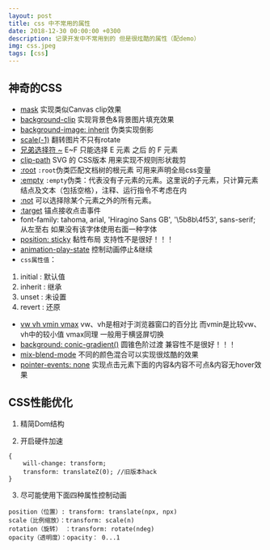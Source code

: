 ```yaml
---
layout: post
title: css 中不常用的属性
date: 2018-12-30 00:00:00 +0300
description: 记录开发中不常用到的 但是很炫酷的属性（配demo）
img: css.jpeg
tags: [css]
---
```


## 神奇的CSS

* [mask](https://codepen.io/HelKyle/pen/ePyENP/) 实现类似Canvas clip效果
* [background-clip](https://codepen.io/Chokcoco/pen/QKyZPb) 实现背景色&背景图片填充效果
* [background-image: inherit](https://codepen.io/Chokcoco/pen/dppARA) 伪类实现倒影
* [scale(-1)](http://js.jirengu.com/bidebipisa/4/edit?html,css,output) 翻转图片不只有rotate
* [兄弟选择符 ~](https://codepen.io/Chokcoco/pen/mAxQBv) E~F 只能选择 E 元素 之后 的 F 元素
* [clip-path](https://codepen.io/Chokcoco/pen/WoeQWY) SVG 的 CSS版本 用来实现不规则形状裁剪
* [:root](http://www.w3school.com.cn/cssref/selector_root.asp) `:root`伪类匹配文档树的根元素 可用来声明全局css变量
* [:empty](https://codepen.io/Chokcoco/pen/VmvWpG) `:empty`伪类：代表没有子元素的元素。这里说的子元素，只计算元素结点及文本（包括空格），注释、运行指令不考虑在内
* [:not](http://www.w3school.com.cn/cssref/selector_not.asp) 可以选择除某个元素之外的所有元素。
* [:target](https://codepen.io/Chokcoco/pen/mAxQBv) 锚点接收点击事件
* font-family: tahoma, arial, 'Hiragino Sans GB', '\5b8b\4f53', sans-serif; 从左至右 如果没有该字体使用右面一种字体
* [position: sticky](https://www.cnblogs.com/s1nker/p/4835079.html) 黏性布局 支持性不是很好！！！
* [animation-play-state](https://codepen.io/Chokcoco/pen/QpJwBW) 控制动画停止&继续
* `css属性值`：
1. initial : 默认值
2. inherit : 继承
3. unset : 未设置
4. revert : 还原
* [vw vh vmin vmax](https://github.com/chokcoco/iCSS/issues/15) vw、vh是相对于浏览器窗口的百分比 而vmin是比较vw、vh中的较小值 vmax同理 一般用于横竖屏切换
* [background: conic-gradient()](https://github.com/chokcoco/iCSS/issues/19) 圆锥色阶过渡     兼容性不是很好！！！
* [mix-blend-mode](https://github.com/chokcoco/iCSS/issues/16) 不同的颜色混合可以实现很炫酷的效果
* [pointer-events: none](https://www.cnblogs.com/zichi/p/9068481.html) 实现点击元素下面的内容&内容不可点&内容无hover效果

## CSS性能优化

1. 精简Dom结构

2. 开启硬件加速

```
{
    will-change: transform;
    transform: translateZ(0); //旧版本hack
}
```

3. 尽可能使用下面四种属性控制动画

```
position（位置）: transform: translate(npx, npx)
scale（比例缩放）：transform: scale(n)
rotation（旋转） ：transform: rotate(ndeg)
opacity（透明度）：opacity： 0...1
```